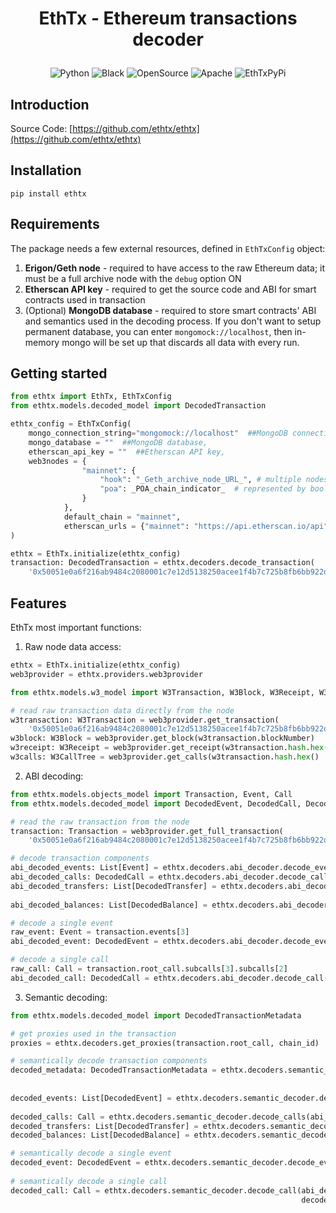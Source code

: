 <h1 align='center' style='border-bottom: none'>
  <p>EthTx - Ethereum transactions decoder </p>
</h1>

<p align="center">
<a target="_blank">
    <img src="https://img.shields.io/badge/Made%20with-Python-1f425f.svg" alt="Python">
</a>
<a target="_blank">
    <img src="https://img.shields.io/badge/code%20style-black-000000.svg" alt="Black">
</a>
<a target="_blank">
    <img src="https://badgen.net/badge/Open%20Source%20%3F/Yes%21/blue?icon=github" alt="OpenSource">
</a>
<a target="_blank">
    <img src="https://img.shields.io/badge/License-Apache%202.0-blue.svg" alt="Apache">
</a>
<a target="_blank">
    <img src="https://img.shields.io/pypi/v/EthTx?label=pypi%20package" alt="EthTxPyPi">
</a>
</p>

## Introduction

Source Code: [https://github.com/ethtx/ethtx](https://github.com/ethtx/ethtx)

## Installation

```shell
pip install ethtx
```

## Requirements

The package needs a few external resources, defined in `EthTxConfig` object:

1. **Erigon/Geth node** - required to have access to the raw Ethereum data; it must be a full archive node with
   the `debug` option ON
2. **Etherscan API key** - required to get the source code and ABI for smart contracts used in transaction
3. (Optional) **MongoDB database** - required to store smart contracts' ABI and semantics used in the decoding process.
   If you don't want to setup permanent database, you can enter `mongomock://localhost`, then in-memory mongo will be
   set up that discards all data with every run.

## Getting started

```python
from ethtx import EthTx, EthTxConfig
from ethtx.models.decoded_model import DecodedTransaction

ethtx_config = EthTxConfig(
    mongo_connection_string="mongomock://localhost"  ##MongoDB connection string,
    mongo_database = ""  ##MongoDB database,
    etherscan_api_key = ""  ##Etherscan API key,
    web3nodes = {
                "mainnet": {
                    "hook": "_Geth_archive_node_URL_", # multiple nodes supported, separate them with comma
                    "poa": _POA_chain_indicator_  # represented by bool value
                }
            },
            default_chain = "mainnet",
            etherscan_urls = {"mainnet": "https://api.etherscan.io/api",},
)

ethtx = EthTx.initialize(ethtx_config)
transaction: DecodedTransaction = ethtx.decoders.decode_transaction(
    '0x50051e0a6f216ab9484c2080001c7e12d5138250acee1f4b7c725b8fb6bb922d')
```

## Features

EthTx most important functions:

1. Raw node data access:

```python
ethtx = EthTx.initialize(ethtx_config)
web3provider = ethtx.providers.web3provider

from ethtx.models.w3_model import W3Transaction, W3Block, W3Receipt, W3CallTree

# read raw transaction data directly from the node
w3transaction: W3Transaction = web3provider.get_transaction(
    '0x50051e0a6f216ab9484c2080001c7e12d5138250acee1f4b7c725b8fb6bb922d')
w3block: W3Block = web3provider.get_block(w3transaction.blockNumber)
w3receipt: W3Receipt = web3provider.get_receipt(w3transaction.hash.hex())
w3calls: W3CallTree = web3provider.get_calls(w3transaction.hash.hex()
```

2. ABI decoding:

```python
from ethtx.models.objects_model import Transaction, Event, Call
from ethtx.models.decoded_model import DecodedEvent, DecodedCall, DecodedTransfer, DecodedBalance

# read the raw transaction from the node
transaction: Transaction = web3provider.get_full_transaction(
    '0x50051e0a6f216ab9484c2080001c7e12d5138250acee1f4b7c725b8fb6bb922d')

# decode transaction components
abi_decoded_events: List[Event] = ethtx.decoders.abi_decoder.decode_events(transaction.events, transaction.metadata)
abi_decoded_calls: DecodedCall = ethtx.decoders.abi_decoder.decode_calls(transaction.root_call, transaction.metadata)
abi_decoded_transfers: List[DecodedTransfer] = ethtx.decoders.abi_decoder.decode_transfers(abi_decoded_calls,
                                                                                           abi_decoded_events)
abi_decoded_balances: List[DecodedBalance] = ethtx.decoders.abi_decoder.decode_balances(abi_decoded_transfers)

# decode a single event
raw_event: Event = transaction.events[3]
abi_decoded_event: DecodedEvent = ethtx.decoders.abi_decoder.decode_event(raw_event, transaction.metadata)

# decode a single call
raw_call: Call = transaction.root_call.subcalls[3].subcalls[2]
abi_decoded_call: DecodedCall = ethtx.decoders.abi_decoder.decode_call(raw_call, transaction.metadata)
```

3. Semantic decoding:

```python
from ethtx.models.decoded_model import DecodedTransactionMetadata

# get proxies used in the transaction
proxies = ethtx.decoders.get_proxies(transaction.root_call, chain_id)

# semantically decode transaction components
decoded_metadata: DecodedTransactionMetadata = ethtx.decoders.semantic_decoder.decode_metadata(block.metadata,
                                                                                               transaction.metadata,
                                                                                               chain_id)
decoded_events: List[DecodedEvent] = ethtx.decoders.semantic_decoder.decode_events(abi_decoded_events, decoded_metadata,
                                                                                   proxies)
decoded_calls: Call = ethtx.decoders.semantic_decoder.decode_calls(abi_decoded_calls, decoded_metadata, proxies)
decoded_transfers: List[DecodedTransfer] = ethtx.decoders.semantic_decoder.decode_transfers(abi_decoded_transfers)
decoded_balances: List[DecodedBalance] = ethtx.decoders.semantic_decoder.decode_balances(abi_decoded_balances)

# semantically decode a single event
decoded_event: DecodedEvent = ethtx.decoders.semantic_decoder.decode_event(abi_decoded_events[0], decoded_metadata,
                                                                           proxies)
# semantically decode a single call
decoded_call: Call = ethtx.decoders.semantic_decoder.decode_call(abi_decoded_calls.subcalls[2].subcalls[0],
                                                                 decoded_metadata, proxies)
```